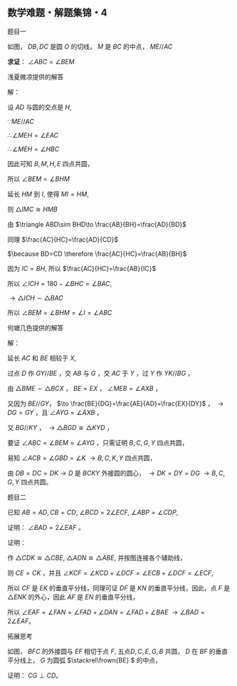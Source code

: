 ## 数学难题・解题集锦・4

题目一

如图， $DB,DC$ 是圆 $O$ 的切线， $M$ 是 $BC$ 的中点， $ME//AC$

**求证**： $\angle ABC=\angle BEM$

浅夏微凉提供的解答

解：

设 $AD$ 与圆的交点是 $H,$ 

$\because ME//AC$

$\therefore \angle MEH=\angle EAC$

$\therefore \angle MEH=\angle HBC$

因此可知 $B,M,H,E$ 四点共圆，

所以 $\angle BEM=\angle BHM$

延长 $HM$ 到 $I,$ 使得 $MI=HM,$ 

则 $\triangle IMC\cong HMB$

由 $\triangle ABD\sim BHD\to \frac{AB}{BH}=\frac{AD}{BD}$

同理 $\frac{AC}{HC}=\frac{AD}{CD}$

$\because BD=CD \therefore \frac{AC}{HC}=\frac{AB}{BH}$

因为 $IC=BH,$ 所以 $\frac{AC}{HC}=\frac{AB}{IC}$

所以 $\angle ICH=180-\angle BHC=\angle BAC,$

$\to \triangle ICH\sim \triangle BAC$

所以 $\angle BEM=\angle BHM=\angle I=\angle ABC$

何塘几色提供的解答

解：

延长 $AC$ 和 $BE$ 相较于 $X,$ 

过点 $D$ 作 $GY//BE$ ，交 $AB$ 与 $G$ ，交 $AC$ 于 $Y$ ，过 $Y$ 作 $YK//BG$ ，

由 $\triangle BME\sim \triangle BCX$ ， $BE=EX$ ， $\angle MEB=\angle AXB$ ，

又因为 $BE//GY$， $\to \frac{BE}{DG}=\frac{AE}{AD}=\frac{EX}{DY}$ ， $\to DG=GY$ ，且 $\angle AYG=\angle AXB$ ，

又 $BG//KY$ ， $\to \triangle BGD \cong \triangle KYD$ ，

要证 $\angle ABC=\angle BEM=\angle AYG$ ，只需证明 $B,C,G,Y$ 四点共圆，

易知 $\angle ACB=\angle GBD=\angle K$  $\to B,C,K,Y$ 四点共圆，

由 $DB=DC=DK \to D$ 是 $BCKY$ 外接圆的圆心， $\to DK=DY=DG$  $\to B,C,G,Y$ 四点共圆。

题目二

已知 $AB=AD,CB=CD,$ $\angle BCD=2\angle ECF,$ $\angle ABP=\angle CDP,$

证明： $\angle BAD=2\angle EAF$ 。

证明：

作 $\triangle CDK\cong  \triangle CBE,$ $\triangle ADN\cong \triangle ABE,$ 并按图连接各个辅助线，

则 $CE=CK$ ，并且 $\angle KCF=\angle KCD+\angle DCF=\angle ECB+\angle DCF=\angle ECF,$

所以 $CF$ 是 $EK$ 的垂直平分线，同理可证 $DF$ 是 $KN$ 的垂直平分线，因此，点 $F$ 是 $\triangle ENK$ 的外心，因此 $AF$ 是 $EN$ 的垂直平分线，

所以 $\angle EAF=\angle FAN=\angle FAD+\angle DAN=\angle FAD+\angle BAE$ $\to \angle BAD=2\angle EAF$。

拓展思考

如图， $BFC$ 的外接圆与 $EF$ 相切于点 $F,$ 五点$D,C,E,G,B$ 共圆， $D$ 在 $BF$ 的垂直平分线上， $G$ 为圆弧 $\stackrel\frown{BE} $ 的中点，

证明： $CG\perp CD$。


